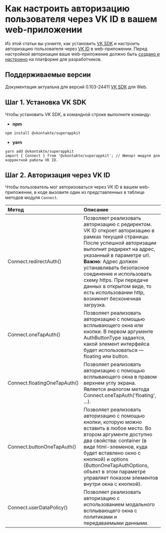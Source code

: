 # Как настроить авторизацию пользователя через VK ID в вашем web-приложении
Из этой статьи вы узнаете, как установить [VK SDK](https://dev.vk.com/libraries/vk-sdk) и настроить авторизацию пользователя через [VK ID](https://dev.vk.com/vkid/about) в web-приложении.
Перед настройкой авторизации ваше web-приложение должно быть [создано и настроено](https://dev.vk.com/vkid/create-application) на платформе для разработчиков.

## Поддерживаемые версии
Документация актуальна для версий 0.103-24411 [VK SDK](https://dev.vk.com/libraries/vk-sdk) для Web.

## Шаг 1. Установка VK SDK
Чтобы установить VK SDK, в командной строке выполните команду:
* **npm**
```
npm install @vkontakte/superappkit
```
* **yarn**
```
yarn add @vkontakte/superappkit
import { Connect } from '@vkontakte/superappkit'; // Импорт модуля для корректной работы VK ID. 
```

## Шаг 2. Авторизация через VK ID
Чтобы пользователь мог авторизоваться через VK ID в вашем web-приложении, в коде вызовите один из представленных в таблице методов модуля `Connect`.

**Метод** | **Описание** 
:--- | :---
Connect.redirectAuth() | Позволяет реализовать авторизацию с редиректом. VK ID откроет авторизацию в рамках текущей страницы. После успешной авторизации выполнит редирект на адрес, указанный в параметре url.  **Важно**: Адрес должен устанавливать безопасное соединение и использовать схему https. При передаче данных в открытом виде, то есть использовании http, возникнет бесконечная загрузка.
Connect.oneTapAuth() | 	Позволяет реализовать авторизацию с помощью всплывающего окна или кнопки. В первом аргументе AuthButtonType задается, какой элемент интерфейса будет использоваться — floating или button.
Connect.floatingOneTapAuth() | Позволяет реализовать авторизацию c помощью всплывающего окна в правом верхнем углу экрана. Является аналогом метода Connect.oneTapAuth('floating', ...).
Connect.buttonOneTapAuth() | Позволяет реализовать авторизацию с помощью кнопки, которую можно вставить в любое место.  Во втором аргументе доступно два свойства: container (в виде html-элеменов, куда будет вставлено окно с кнопкой) и options (ButtonOneTapAuthOptions, объект в этом параметре управляет показом элементов внутри окна с кнопкой).
Connect.userDataPolicy() | Позволяет реализовать авторизацию с использованием модального всплывающего окна с политиками и передаваемыми данными.
